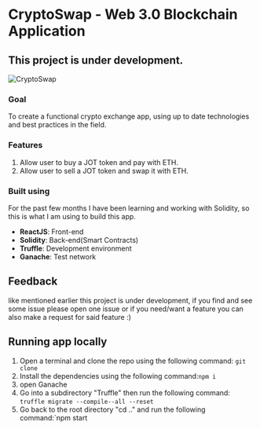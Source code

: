 # CryptoSwap - Web 3.0 Blockchain Application

## This project is under development.

<img src="./public/55.png" alt="CryptoSwap"/>

### Goal
To create a functional crypto exchange app, using up to date technologies and best practices in the field.


### Features
1. Allow user to buy a JOT token and pay with ETH.
2. Allow user to sell a JOT token and swap it with ETH.

### Built using
For the past few months I have been learning and working with Solidity, so this is what I am using to build this app.

- **ReactJS**: Front-end
- **Solidity**: Back-end(Smart Contracts)
- **Truffle**: Development environment
- **Ganache**: Test network

## Feedback

like mentioned earlier this project is under development, if you find and see some issue please open one issue or if you need/want a feature you can also make a request for said feature :)

## Running app locally
1. Open a terminal and clone the repo using the following command: `git clone`
2. Install the dependencies using the following command:`npm i`
3. open Ganache
4. Go into a subdirectory "Truffle" then run the following command: `truffle migrate --compile--all --reset`
5. Go back to the root directory "cd .." and run the following command:`npm start




